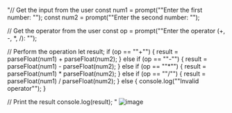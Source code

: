"// Get the input from the user
const num1 = prompt(""Enter the first number: "");
const num2 = prompt(""Enter the second number: "");

// Get the operator from the user
const op = prompt(""Enter the operator (+, -, *, /): "");

// Perform the operation
let result;
if (op == ""+"") {
  result = parseFloat(num1) + parseFloat(num2);
} else if (op == ""-"") {
  result = parseFloat(num1) - parseFloat(num2);
} else if (op == ""*"") {
  result = parseFloat(num1) * parseFloat(num2);
} else if (op == ""/"") {
  result = parseFloat(num1) / parseFloat(num2);
} else {
  console.log(""Invalid operator"");
}

// Print the result
console.log(result);
"
![image](https://user-images.githubusercontent.com/120620350/208027096-ca6ba52b-b521-4818-a8e5-64ddd3c34278.png)
